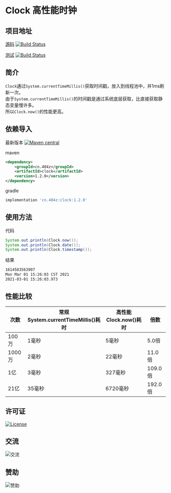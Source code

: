 # Clock 高性能时钟

## 项目地址
[源码](https://github.com/ALI1416/clock)
[![Build Status](https://travis-ci.com/ALI1416/clock.svg?branch=master)](https://travis-ci.com/ALI1416/clock)

[测试](https://github.com/ALI1416/clock-test)
[![Build Status](https://travis-ci.com/ALI1416/clock-test.svg?branch=master)](https://travis-ci.com/ALI1416/clock-test)

## 简介
`Clock`通过`System.currentTimeMillis()`获取时间戳，放入到线程池中，并1ms刷新一次。  
由于`System.currentTimeMillis()`的时间戳是通过系统底层获取，比直接获取静态变量慢许多。  
所以`Clock.now()`的性能更高。

## 依赖导入
最新版本
[![Maven central](https://maven-badges.herokuapp.com/maven-central/cn.404z/clock/badge.svg)](https://maven-badges.herokuapp.com/maven-central/cn.404z/clock)

maven
```xml
<dependency>
    <groupId>cn.404z</groupId>
    <artifactId>clock</artifactId>
    <version>1.2.0</version>
</dependency>
```

gradle
```gradle
implementation 'cn.404z:clock:1.2.0'
```

## 使用方法
代码
```java
System.out.println(Clock.now());
System.out.println(Clock.date());
System.out.println(Clock.timestamp());
```

结果
```txt
1614583563907
Mon Mar 01 15:26:03 CST 2021
2021-03-01 15:26:03.973
```

## 性能比较
| 次数   | 常规System.currentTimeMillis()耗时 | 高性能Clock.now()耗时 | 倍数    |
| ------ | ---------------------------------- | --------------------- | ------- |
| 100万  | 1毫秒                              | 5毫秒                 | 5.0倍   |
| 1000万 | 2毫秒                              | 22毫秒                | 11.0倍  |
| 1亿    | 3毫秒                              | 327毫秒               | 109.0倍 |
| 21亿   | 35毫秒                             | 6720毫秒              | 192.0倍 |

## 许可证
[![License](https://img.shields.io/badge/license-BSD-brightgreen)](https://opensource.org/licenses/BSD-3-Clause)

## 交流
![交流](https://ali1416.github.io/web/contact.png)

## 赞助
![赞助](https://ali1416.github.io/web/donate.png)

